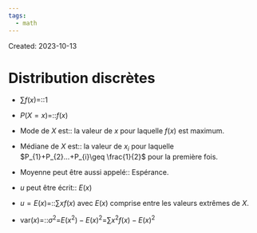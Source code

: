 ```yaml
---
tags:
  - math
---
```

Created: 2023-10-13

# Distribution discrètes
- $\sum f(x)$=::$1$
<!--SR:!2023-11-14,23,270-->
- $P(X=x)$=::$f(x)$
<!--SR:!2023-11-20,10,230-->
- Mode de $X$ est:: la valeur de $x$ pour laquelle $f(x)$ est maximum.
<!--SR:!2023-11-20,25,250-->
- Médiane de $X$ est:: la valeur de $x_{i}$ pour laquelle $P_{1}+P_{2}...+P_{i}\geq \frac{1}{2}$ pour la première fois.
<!--SR:!2023-11-18,24,250-->
- Moyenne peut être aussi appelé:: Espérance.
<!--SR:!2023-11-28,27,230-->
- $u$ peut être écrit:: $E(x)$
<!--SR:!2023-11-14,21,250-->
- $u=E(x)$=::$\sum xf(x)$ avec $E(x)$ comprise entre les valeurs extrêmes de $X$.
<!--SR:!2023-11-22,20,210-->
- $\text{var}(x)$=::$\sigma^{2}$=$E(x^2)-E(x)^2$=$\sum x^{2}f(x)-E(x)^{2}$
<!--SR:!2023-11-21,8,190-->
